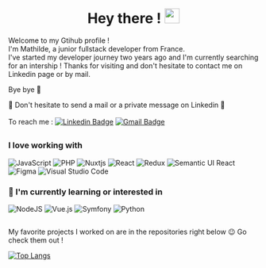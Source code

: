 <div align="center">
  <h1>
    Hey there !
    <img src="https://media.giphy.com/media/hvRJCLFzcasrR4ia7z/giphy.gif" width="30px" height="30px"/>
  </h1>
</div>
 Welcome to my Gtihub profile ! <br />
 I'm Mathilde, a junior fullstack developer from France. <br />
 I've started my developer journey two years ago and I'm currently searching for an intership !
 Thanks for visiting and don't hesitate to contact me on Linkedin page or by mail.
 
 Bye bye 💖
 
🌻 Don't hesitate to send a mail or a private message on Linkedin 🙂 \
 \
 To reach me :
[![Linkedin Badge](https://img.shields.io/badge/-Mathilde-blue?style=flat&logo=Linkedin&logoColor=white&link=https://www.linkedin.com/in/mathildejanssenld/)](https://www.linkedin.com/in/mathildejanssenld/)
 [![Gmail Badge](https://img.shields.io/badge/-mthldjanssen-c14438?style=flat&logo=Gmail&logoColor=white&link=mailto:mthldjanssen@gmail.com)](mailto:mthldjanssen@gmail.com)
 ##
 <div>
  <h3>I love working with</h3>

 ![JavaScript](https://img.shields.io/badge/javascript-%23323330.svg?style=for-the-badge&logo=javascript&logoColor=%23F7DF1E)
 ![PHP](https://img.shields.io/badge/php-%23777BB4.svg?style=for-the-badge&logo=php&logoColor=white)
 ![Nuxtjs](https://img.shields.io/badge/Nuxt-002E3B?style=for-the-badge&logo=nuxtdotjs&logoColor=#00DC82)
 ![React](https://img.shields.io/badge/react-%2320232a.svg?style=for-the-badge&logo=react&logoColor=%2361DAFB)
 ![Redux](https://img.shields.io/badge/redux-%23593d88.svg?style=for-the-badge&logo=redux&logoColor=white)
 ![Semantic UI React](https://img.shields.io/badge/Semantic%20UI%20React-%2335BDB2.svg?style=for-the-badge&logo=SemanticUIReact&logoColor=white)
 ![Figma](https://img.shields.io/badge/figma-%23F24E1E.svg?style=for-the-badge&logo=figma&logoColor=white)
 ![Visual Studio Code](https://img.shields.io/badge/Visual%20Studio%20Code-0078d7.svg?style=for-the-badge&logo=visual-studio-code&logoColor=white)
</div>
 
 ### 👀 I'm currently learning or interested in
 
 ![NodeJS](https://img.shields.io/badge/node.js-6DA55F?style=for-the-badge&logo=node.js&logoColor=white)
 ![Vue.js](https://img.shields.io/badge/vuejs-%2335495e.svg?style=for-the-badge&logo=vuedotjs&logoColor=%234FC08D)
 ![Symfony](https://img.shields.io/badge/symfony-%23000000.svg?style=for-the-badge&logo=symfony&logoColor=white)
 ![Python](https://img.shields.io/badge/python-3670A0?style=for-the-badge&logo=python&logoColor=ffdd54)
##

My favorite projects I worked on are in the repositories right below 😉 Go check them out !
 
[![Top Langs](https://github-readme-stats.vercel.app/api/top-langs/?username=Mathilde-J&layout=compact&theme=vision-friendly-dark)](https://github.com/Mathilde-J/github-readme-stats)
<!--
**Mathilde-J/Mathilde-J** is a ✨ _special_ ✨ repository because its `README.md` (this file) appears on your GitHub profile.

Here are some ideas to get you started:

- 🔭 I’m currently working on ...
- 🌱 I’m currently learning ...
- 👯 I’m looking to collaborate on ...
- 🤔 I’m looking for help with ...
- 💬 Ask me about ...
- 📫 How to reach me: ...
- 😄 Pronouns: ...
- ⚡ Fun fact: ...
-->
